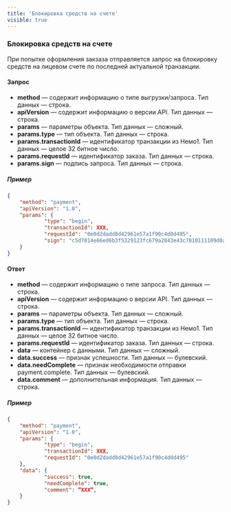 ```yaml
---
title: 'Блокировка средств на счете'
visible: true
---
```


### Блокировка средств на счете

При попытке оформления закзаза отправляется запрос на блокировку средств на лицевом счете по последней актуальной транзакции.

#### Запрос

-   **method** — содержит информацию о типе выгрузки/запроса. Тип данных — строка.
-   **apiVersion** — содержит информацию о версии API. Тип данных — строка. 
-   **params** — параметры объекта. Тип данных — сложный.
-   **params.type** — тип объекта. Тип данных — строка.
-   **params.transactionId** — идентификатор транзакции из Немо1. Тип данных — целое 32 битное число.
-   **params.requestId** — идентификатор заказа. Тип данных — строка.
-   **params.sign** — подпись запроса. Тип данных — строка.

##### Пример
```json
{
    "method": "payment",
    "apiVersion": "1.0",
    "params": {
        	"type": "begin",
        	"transactionId": XXX,
        	"requestId": "0e0d2dadd8d42961e57a1f90c4d0d495",
        	"sign": "c5d7814e66ed6b3f5329123fc679a2843e43c7810111109d0a14aca2138daa38"
    }
}
```

#### Ответ

-   **method** — содержит информацию о типе запроса. Тип данных — строка.
-   **apiVersion** — содержит информацию о версии API. Тип данных — строка. 
-   **params** — параметры объекта. Тип данных — сложный.
-   **params.type** — тип объекта. Тип данных — строка.
-   **params.transactionId** — идентификатор транзакции из Немо1. Тип данных — целое 32 битное число. 
-   **params.requestId** — идентификатор заказа. Тип данных — строка.
-   **data** — контейнер с данными. Тип данных — сложный. 
-   **data.success** — признак успешности. Тип данных — булевский.
-   **data.needComplete** — признак необходимости отправки payment.complete. Тип данных — булевский.
-   **data.comment** — дополнительная информация. Тип данных — строка.

##### Пример
```json
{
    "method": "payment",
    "apiVersion": "1.0",
    "params": {
        	"type": "begin",
        	"transactionId": XXX,
        	"requestId": "0e0d2dadd8d42961e57a1f90c4d0d495"
    },
    "data": {
        	"success": true,
        	"needComplete": true,
        	"comment": ”XXX”,
    }
}
```
